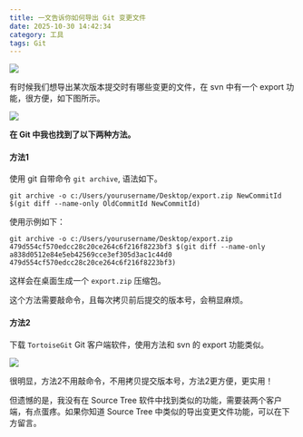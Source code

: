 ```yaml
---
title: 一文告诉你如何导出 Git 变更文件
date: 2025-10-30 14:42:34
category: 工具
tags: Git
---
```


![](http://img.javastack.cn/18-6-7/58683179.jpg)

有时候我们想导出某次版本提交时有哪些变更的文件，在 svn 中有一个 export 功能，很方便，如下图所示。

![](http://img.javastack.cn/18-5-24/63533749.jpg)

**在 Git 中我也找到了以下两种方法。**

#### 方法1

使用 git 自带命令 `git archive`, 语法如下。

```
git archive -o c:/Users/yourusername/Desktop/export.zip NewCommitId $(git diff --name-only OldCommitId NewCommitId)
```

使用示例如下：

```
git archive -o c:/Users/yourusername/Desktop/export.zip 479d554cf570edcc28c20ce264c6f216f8223bf3 $(git diff --name-only a838d0512e84e5eb42569cce3ef305d3ac1c44d0 479d554cf570edcc28c20ce264c6f216f8223bf3)
```

这样会在桌面生成一个 `export.zip` 压缩包。

这个方法需要敲命令，且每次拷贝前后提交的版本号，会稍显麻烦。

#### 方法2

下载 `TortoiseGit` Git 客户端软件，使用方法和 svn 的 export 功能类似。

![](http://img.javastack.cn/18-5-24/17828748.jpg)

很明显，方法2不用敲命令，不用拷贝提交版本号，方法2更方便，更实用！

但遗憾的是，我没有在 Source Tree 软件中找到类似的功能，需要装两个客户端，有点蛋疼。如果你知道 Source Tree 中类似的导出变更文件功能，可以在下方留言。



